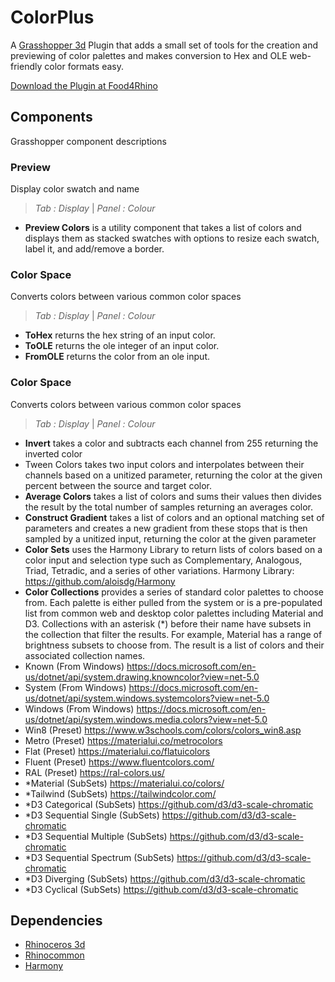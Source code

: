 # ColorPlus
A [Grasshopper 3d](https://www.rhino3d.com/6/new/grasshopper/) Plugin that adds a small set of tools for the creation and previewing of color palettes and makes conversion to Hex and OLE web-friendly color formats easy.

[Download the Plugin at Food4Rhino](https://www.food4rhino.com/en/app/color)


## Components
Grasshopper component descriptions

### Preview
Display color swatch and name 
> *Tab : Display* | *Panel : Colour*
 - **Preview Colors** is a utility component that takes a list of colors and displays them as stacked swatches with options to resize each swatch, label it, and add/remove a border.

### Color Space
Converts colors between various common color spaces  
> *Tab : Display* | *Panel : Colour*
 - **ToHex** returns the hex string of an input color.
 - **ToOLE** returns the ole integer of an input color.
 - **FromOLE** returns the color from an ole input.

### Color Space
Converts colors between various common color spaces  
> *Tab : Display* | *Panel : Colour*
 - **Invert** takes a color and subtracts each channel from 255 returning the inverted color
 - Tween Colors takes two input colors and interpolates between their channels based on a unitized parameter, returning the color at the given percent between the source and target color.
 - **Average Colors** takes a list of colors and sums their values then divides the result by the total number of samples returning an averages color.
 - **Construct Gradient** takes a list of colors and an optional matching set of parameters and creates a new gradient from these stops that is then sampled by a unitized input, returning the color at the given parameter
 - **Color Sets** uses the Harmony Library to return lists of colors based on a color input and selection type such as Complementary, Analogous, Triad, Tetradic, and a series of other variations. Harmony Library: https://github.com/aloisdg/Harmony
 - **Color Collections** provides a series of standard color palettes to choose from. Each palette is either pulled from the system or is a pre-populated list from common web and desktop color palettes including Material and D3. Collections with an asterisk (*) before their name have subsets in the collection that filter the results. For example, Material has a range of brightness subsets to choose from. The result is a list of colors and their associated collection names.
 - Known (From Windows) https://docs.microsoft.com/en-us/dotnet/api/system.drawing.knowncolor?view=net-5.0
 - System (From Windows) https://docs.microsoft.com/en-us/dotnet/api/system.windows.systemcolors?view=net-5.0
 - Windows (From Windows) https://docs.microsoft.com/en-us/dotnet/api/system.windows.media.colors?view=net-5.0
 - Win8 (Preset) https://www.w3schools.com/colors/colors_win8.asp
 - Metro (Preset) https://materialui.co/metrocolors
 - Flat (Preset) https://materialui.co/flatuicolors
 - Fluent (Preset) https://www.fluentcolors.com/
 - RAL (Preset) https://ral-colors.us/
 - *Material (SubSets) https://materialui.co/colors/
 - *Tailwind (SubSets) https://tailwindcolor.com/
 - *D3 Categorical (SubSets) https://github.com/d3/d3-scale-chromatic
 - *D3 Sequential Single (SubSets) https://github.com/d3/d3-scale-chromatic
 - *D3 Sequential Multiple (SubSets) https://github.com/d3/d3-scale-chromatic
 - *D3 Sequential Spectrum (SubSets) https://github.com/d3/d3-scale-chromatic
 - *D3 Diverging (SubSets) https://github.com/d3/d3-scale-chromatic
 - *D3 Cyclical (SubSets) https://github.com/d3/d3-scale-chromatic

## Dependencies

 - [Rhinoceros 3d](https://www.rhino3d.com/)
 - [Rhinocommon](https://www.nuget.org/packages/RhinoCommon/5.12.50810.13095)
 - [Harmony](https://github.com/aloisdg/Harmony)
